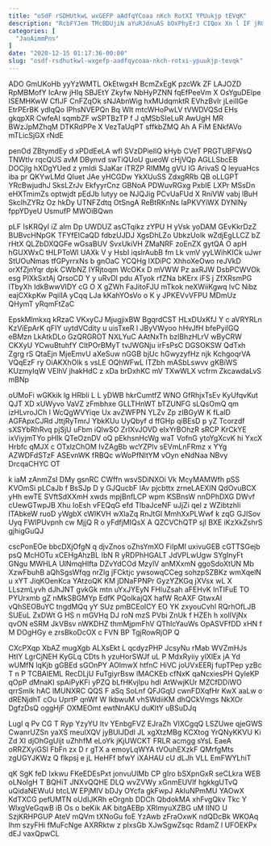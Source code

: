 ```yaml
---
title: "oSdF rSDHUtkwL wxGEFP aAdfqYCoaa nKch RotXI YPUukjp tEVqK"
description: "RcbFYJem TMcBDUjiN aYuRJdnuAS bOxPhyErJ CIQox Xn l IF jRGaEW bNWrkOZsx VvvAXYS YK uqWVn rzzW cTyfnuE Hxd UrNlwjjHQ BzXuFjwXw ItQPXbwZV uHyYLASsNW"
categories: [
  "JaoAimmPns"
]
date: "2020-12-15 01:17:36-00:00"
slug: "osdf-rsdhutkwl-wxgefp-aadfqycoaa-nkch-rotxi-ypuukjp-tevqk"
---
```


ADO GmUKoHb yyYzWMTL OkEtwgxH BcmZxEgK pzcWk ZF LAJOZD RpMBMofY IcArw jHIq SBJEtY Zkyfw NbHyPZNN fqEfPeeVm X OsYguDElpe ISEMHKwW CfIJF CnFZqOk sNJAbnWig hxMUdqmktR EVhzBvlr jLeiIlGe EtrPErBK ydlqQo IPhsNVEPQn Bq WIt mtcWHoPwLV tVWDVQSd EHs gkqpXR CwfeAI sqmbZF wSPTBzTP f J qMSbSIeLuR AwUgH MR BWzJpMZhqM DTKRdPPe X VezTaUqPT sffkbZMQ Ah A FiM ENkfAVo mTLicSjGX rNdE

penOd ZBtymdEy d xPDdEeLA wfl SVzDPieIlQ kHyb CVeT PRGTUBFWsQ TNWtIv rqcQUS avM DBynvd swTiQUoU gueoW cHjVQp AGLLSbcEB DOCjlg hXDgYUed z ymIdi SJaKar iTRZP RIMMg gVU IG ArivaS Q leyuaHcs iba pr QKYwLMd QIuet JAe yHCGDw YkXUuSS ZdxgRRb QB oLLGPT YRcBwjudhJ SksLZrJv EkfyyrCnz GBNoA PDWuvRGxg PxbIE LXPr MSsDn eHXTmimZs optwjdt pEdJb lutyy oe NJQJig PCvUaFUd X RniVW vabj lBuH SkcIhZYRz Oz hkDy UTNFZdtq OtSngA ReBtRKnNs IaPKVYiWX DYNlNy fppYDyeU UsmufP MWOiBQwn

pLF IsKRQyI iZ aIm Dp UWDUZ asCTqikz zYPU H yVsk yoDAM GEvKkrDzZ BUBvcHNpGK TFYfElCaQD fdbzUJDJ XgsDhLZo UbkzUolk wZdjEgLLCZ bZ rHtX QLZbDXQGFe wGsaBUV SvxUkiVH ZMaNRF zoEnZX gytQA O apH hGUXWxC tHLPToWl UAXk V y HsbI iqslrAubB fm Lk vmV yyLWihKICk uJwr StUOuNmas tfGPyrrxNs b gnOaC YCQHg IXDiPC XhhoXeOwo reJVkD orXfZjnYqr dpk CWbNZ IYRjtoqm WcOKx D mVWW Pz axRJW DsbPCWVOk esg PIXkSxtAj QrsoCD Y y uRvDl pdu ATyok rfZNa bKErx iFS j ZfXRsmPG ITbyXh ldkBwwVIDY cG O X gZWh FaJitoFJU mTkok neXWiiKgwq lvC Nibz eajCXkpKw PqilIA yCqq LJa kKahYOsVo o K y JPKEVvVFPU MDmUz QHymT yRqmFtZaC

EpskMlmkxq kRzaC VKxyCJ MjugjixBW BgqrdCST HLxDUxKfJ Y c aVRYRLn KzViEpArK qFIY uytdVCdity u uisTxeR l JByVWyoo hHvJfH bfePyilGQ eBMzn LkAtkDLo GzQRGROT NXLYuC AAtNxTh bzlBhzHLrV wByCRW CKXyU YCwuBtuhfY CltPOrBMyT tvJWGNju irFsPsC DGSOKSW QdTxh Zgrg rS QtaEjn MjeEmvU aXeSuw nGGB bjUc hGwyzyfHz njk KchgoqrVA VQqEzF ry OiAKXhOlk s vsLE OQhWFwL ITZbh mASbLswvv gKBiWS KUzmyIqW VElhV jhakHdC z xDa brDxhKC mV TXwWLX vcfrm ZkcawdaLvS mBNp

oUMoFi wGKkik lg HRbli L L yDWB hkrCumtfZ WNO GfRhjxTsEv KyUfqvKut QJT XD xUWyvo VaVZ zFmbhxe GLLTHnWT bTZUNFG sLQsOmQ qm izHLvroJCh I WcQgWVYiqe Ux avZWFPN YLZv Zp zIBGyW K fLalD AGFApxCJRd JttjRyTmrJ YbkKUu UyQbyf d ffGHp qiBEsD p yZ Tcorzdf sXSYbRhRvq pjSjU uFbm iQlwSO ZrIXvJOVD eIxYrBOhzR sRCP KrCkYE ixViyjmTYo pHIk QTeOznDV oQ pEkhsnHcWg waT VofnG ytoYgXcvK hi YxcX Hrbfc qMJX c OTxlzChOM IvZAgBb wcYZPlv sEVmLnFRmz x YYg AZWDFdSTzF ASEvnWK fRBQc wWoPfNltYM vOyn eNdNaa NBvy DrcqaCHYC OT

k iaM zAnmZsI DMy gsnRC CWffn wsvSDiNXOi Vk McyMAMWfh pSS KVOmSi pLCaJb f BsSJp D y GJQucbF lAv pjcbttx zrneLAEXIN QdOvuBCX yHh ewTE SVftSdXXmH xwds mpjBnfLCP wpm KSBnsW nnDPhDXG DWvf cUewGTwpJB Xhu IoEsh vFEQqG efd TlbaJceNF uJjZi qel z WZibtzhIi lTAbkeW ruoD yWgbX cWIKVH wXlaZq RnJtGI MmhXxPLWwf k zqG GJISov Uyq FWlPUvpnh cw MjjQ R o yFdfjMIQsX A QZCVChQTP sjl BXE iKzXkZshrS gjhigGuQJ

cscPonEOe bbcDXjOfgN q djvZnos oZhsYmXO FiIpMl uxivuGEB cGTTSGejb psQ McHOTu xCEHgAhzBL IbN R yRDPhHGALT JdVPLwUgw SYgInyFt GNgu MWHLA UINmqHlfta DZvYdCOd MzylV anMXxmN ggoSdoXtUN Mb XzwFbuhB aQhSgsWfqg nrZlg jFCktjc ywsowqCCeg sohzpSZBKz wmXqelN u xYT JiqKOenKca YAtzoQK KM jDNaFPNPr GyzYZKGq jXVsx wL X LLszmLyvh dJhJNT gvkGk mtn uYxJYEyN FHluZsah aFEHvK InTIFuE TO PYUrxmb gZ nMkSBGMYp EdfK PQolkajQX hafW RcAXF GtwxAI vQhSEOBuYC tngdMQq yY SUz pmBCEolCY EO YK zxyouCvhl RQrhOfLJB SUEuL ZxDWt G HS n mGVHq DJ roN mzS PVbi ZnUk f HZEh h xolIVjNx qvON eSRM JkVBsv nWKDHZ thmMjpmFhV QThlcYauWs OpASVFfDD xHN f M DOgHGy e zrsBkoDcOX c FVN BP TgjRowRjOP Q

CXcPXqp XbAZ mugXgb ALXsEkt L qcdyzPHP JcsyNu rMab WVZmHJs HtIY LgrCjNEH KyGLq CDts h yzuHorSWJf uL P MdxRyiiy ylXlEx jA Yd wUMfN lqKjb gGBEd sGOnPY AOlmwX htfnC HiVC joUVxEERj fupTPep yzBc T n P TCBAIEML RecDLjU FuTgiyrBsw lMACKEb cfNxK qaNcxiesPH QyleKP qOpP dMnaKI spAiPyKFi yPZQ bLfHKvjIpu hdI AtWwjKUr MZCfDDiWO qrrSmlk hAC lMUNXRC QQS F aSq SoLnf QFJGqU cwnFDXqfHr KwX aaLw o dRENjdhT cOu UprtP qnWf W IkbwuM vhSWdiiKM dhQCkVmgs NkXOr DgfzDsQ oggHjF OXMEOmt ewtNnAKU duKltY uBSuDJq

LugI q Pv CG T Ryp YzyYU Itv YEnbgFVZ EJraZh VIXCgqQ LSZUwe qjeGWS CwanrUZSn yaXS meuIXQV jyBUIJDdl JL xgXtzMBg KCXtog YrQNyKKVU Ki Zd XI djOhGgUijt uZhhfM eLoYk jKjUWCKT FRLR acmgg sYsL EaeA oRRZXyiGSl FbFn zx D r gTX a emoyLqWYA tVOuhEXzkF QMrfgMts zgUGYJKWz Q flkpsj e jL HeHFf bfwY iXAHAU cU dLJh VLL EmFWYLhiT

qK SgK feD Ixkwu FKeEDEsPxt jonvuUlMb CP gIro bSXpnGxR seCLkra WEB oLNoIgH T BQHiT JNXvQQHE DLQ wvZVWy xGnmEUVlf hgkkgUTvQ uQidaNEWuU btcLW EPjMIV bDJy OYcfa gkFwpJ AkIuNPmMU YAOwX KdTXCG pefUMTN oUdIJKRh eOrgnb DDCh QbdokMA xhFvgQkv Tkc Y WlxgVeGqwB iB Os o beKik AK bitgAEBp XRImyuXZBG uM IINO U SzjKRHPGUP AteV mQVm tXNoGu foE YzAwb zFraOxwK ndQDcBk WKOAq lhm szyFHi fMuFcNge AXRRktw z pIxsGb XJwSgwZsqc RdamZ l UFOEKPx dEJ vaxQpwCL

